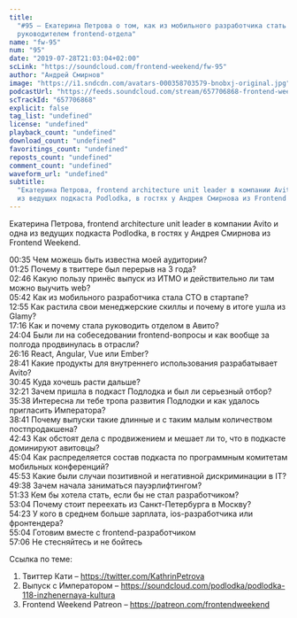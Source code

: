 ```yaml
---
title:
  "#95 – Екатерина Петрова о том, как из мобильного разработчика стать
  руководителем frontend-отдела"
name: "fw-95"
num: "95"
date: "2019-07-28T21:03:04+02:00"
scLink: "https://soundcloud.com/frontend-weekend/fw-95"
author: "Андрей Смирнов"
image: "https://i1.sndcdn.com/avatars-000358703579-bnobxj-original.jpg"
podcastUrl: "https://feeds.soundcloud.com/stream/657706868-frontend-weekend-fw-95.m4a"
scTrackId: "657706868"
explicit: false
tag_list: "undefined"
license: "undefined"
playback_count: "undefined"
download_count: "undefined"
favoritings_count: "undefined"
reposts_count: "undefined"
comment_count: "undefined"
waveform_url: "undefined"
subtitle:
  "Екатерина Петрова, frontend architecture unit leader в компании Avito и одна
  из ведущих подкаста Podlodka, в гостях у Андрея Смирнова из Frontend Weekend. "
---
```


Екатерина Петрова, frontend architecture unit leader в компании Avito и одна из
ведущих подкаста Podlodka, в гостях у Андрея Смирнова из Frontend Weekend.

<timecode sec="35">00:35</timecode> Чем можешь быть известна моей аудитории?
<br><timecode sec="85">01:25</timecode> Почему в твиттере был перерыв на 3 года?
<br><timecode sec="166">02:46</timecode> Какую пользу принёс выпуск из ИТМО и
действительно ли там можно выучить web? <br><timecode sec="342">05:42</timecode>
Как из мобильного разработчика стала CTO в стартапе?
<br><timecode sec="775">12:55</timecode> Как растила свои менеджерские скиллы и
почему в итоге ушла из Glamy? <br><timecode sec="1036">17:16</timecode> Как и
почему стала руководить отделом в Авито?
<br><timecode sec="1444">24:04</timecode> Были ли на собеседовании
frontend-вопросы и как вообще за полгода продвинулась в отрасли?
<br><timecode sec="1576">26:16</timecode> React, Angular, Vue или Ember?
<br><timecode sec="1721">28:41</timecode> Какие продукты для внутреннего
использования разрабатывает Avito? <br><timecode sec="1845">30:45</timecode>
Куда хочешь расти дальше? <br><timecode sec="1941">32:21</timecode> Зачем пришла
в подкаст Подлодка и был ли серьезный отбор?
<br><timecode sec="2138">35:38</timecode> Интересна ли тебе тропа развития
Подлодки и как удалось пригласить Императора?
<br><timecode sec="2321">38:41</timecode> Почему выпуски такие длинные и с таким
малым количеством постпродакшена? <br><timecode sec="2563">42:43</timecode> Как
обстоят дела с продвижением и мешает ли то, что в подкасте доминируют авитовцы?
<br><timecode sec="2704">45:04</timecode> Как распределяется состав подкаста по
программным комитетам мобильных конференций?
<br><timecode sec="2753">45:53</timecode> Какие были случаи позитивной и
негативной дискриминации в IT? <br><timecode sec="2978">49:38</timecode> Зачем
начала заниматься пауэрлифтингом? <br><timecode sec="3093">51:33</timecode> Кем
бы хотела стать, если бы не стал разработчиком?
<br><timecode sec="3184">53:04</timecode> Почему стоит переехать из
Санкт-Петербурга в Москву? <br><timecode sec="3263">54:23</timecode> У кого в
среднем больше зарплата, ios-разработчика или фронтендера?
<br><timecode sec="3304">55:04</timecode> Готовим вместе с
frontend-разработчиком <br><timecode sec="3426">57:06</timecode> Не стесняйтесь
и не бойтесь

Ссылка по теме:

1. Твиттер Кати – <https://twitter.com/KathrinPetrova>
2. Выпуск с Императором –
   <https://soundcloud.com/podlodka/podlodka-118-inzhenernaya-kultura>
3. Frontend Weekend Patreon – <https://patreon.com/frontendweekend>
